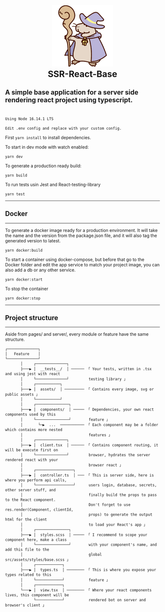 <h1 align="center">
	<img width=200 src="./src/pages/dashboard/assets/images/capi_wizard.png"><br>
	SSR-React-Base
</h1>

## A simple base application for a server side rendering react project using typescript.
#
`Using Node 16.14.1 LTS`

`Edit .env config and replace with your custom config.`

First `yarn install` to install dependencies.

To start in dev mode with watch enabled:
```
yarn dev
```
To generate a production ready build:
```
yarn build
```
To run tests usin Jest and React-testing-library
```
yarn test
```
---
## Docker
---
To generate a docker image ready for a production environment. It will take the name and
the version from the package.json file, and it will also tag the generated version to latest.
```
yarn docker:build
```
To start a container using docker-compose, but before that go to the Docker folder and edit 
the app service to match your project image, you can also add a db or any other service.
```
yarn docker:start
```
To stop the container
```
yarn docker:stop
```

---
## Project structure
---

Aside from pages/ and server/, every module or feature have the same structure.

```none
┌──────────────┐
│   Feature    │
└──────────────┘  
       │     ┌──────────────┐
       ├───▶ │  __tests__/  │ ────── 「 Your tests, written in .tsx and using jest with react
       │     └──────────────┘         testing library 」
       │     ┌───────────┐
       ├───▶ │  assets/  │ ───────── 「 Contains every image, svg or public assets 」
       │     └───────────┘
       │     ┌───────────────┐ 
       ├───▶ │  components/  │ ───── 「 Dependencies, your own react components used by this 
       │     └───────────────┘        feature 」
       │       └─▶  ...  ─────────── 「 Each component may be a folder which contains more nested
       │                              features 」
       │     ┌──────────────┐
       ├───▶ │  client.tsx  │ ────── 「 Contains component routing, it will be execute first on  
       │     └──────────────┘         browser, hydrates the server rendered react with your
       │                              browser react 」
       │     ┌─────────────────┐
       ├───▶ │  controller.ts  │ ─── 「 This is server side, here is where you perform api calls,
       │     └─────────────────┘      users login, database, secrets, other server stuff, and
       │                              finally build the props to pass to the React component.
       │                              Don't forget to use res.render(Component, clientId,
       │                              props) to generate the output html for the client
       │                              to load your React's app 」
       │     ┌───────────────┐
       ├───▶ │  styles.scss  │ ───── 「 I recommend to scope your component here, make a class  
       │     └───────────────┘        with your component's name, and add this file to the
       │                              global src/assets/styles/base.scss 」
       │     ┌────────────┐
       ├───▶ │  types.ts  │ ──────── 「 This is where you expose your types related to this
       │     └────────────┘           feature 」
       │     ┌────────────┐
       └───▶ │  view.tsx  │ ──────── 「 Where your react components lives, this component will be
             └────────────┘           rendered bot on server and browser's client 」
```